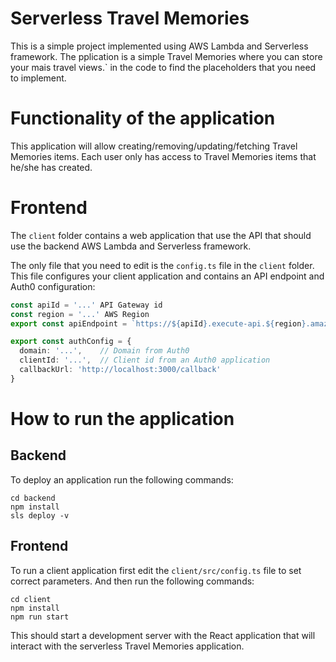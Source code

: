 # Serverless Travel Memories

This is a simple project implemented using AWS Lambda and Serverless framework. The pplication is a simple Travel Memories where you can store your mais travel views.` in the code to find the placeholders that you need to implement.

# Functionality of the application

This application will allow creating/removing/updating/fetching Travel Memories items. Each user only has access to Travel Memories items that he/she has created.


# Frontend

The `client` folder contains a web application that use the API that should use the backend AWS Lambda and Serverless framework.

The only file that you need to edit is the `config.ts` file in the `client` folder. This file configures your client application and contains an API endpoint and Auth0 configuration:

```ts
const apiId = '...' API Gateway id
const region = '...' AWS Region
export const apiEndpoint = `https://${apiId}.execute-api.${region}.amazonaws.com/dev`

export const authConfig = {
  domain: '...',    // Domain from Auth0
  clientId: '...',  // Client id from an Auth0 application
  callbackUrl: 'http://localhost:3000/callback'
}
```

# How to run the application

## Backend

To deploy an application run the following commands:

```
cd backend
npm install
sls deploy -v
```

## Frontend

To run a client application first edit the `client/src/config.ts` file to set correct parameters. And then run the following commands:

```
cd client
npm install
npm run start
```

This should start a development server with the React application that will interact with the serverless Travel Memories application.
